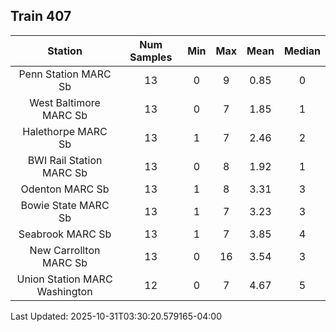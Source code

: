 ## Train 407

| Station | Num Samples | Min | Max | Mean | Median |
| :-----: | :---------: | :-: | :-: | :--: | :----: |
| Penn Station MARC Sb | 13 | 0 | 9 | 0.85 | 0 |
| West Baltimore MARC Sb | 13 | 0 | 7 | 1.85 | 1 |
| Halethorpe MARC Sb | 13 | 1 | 7 | 2.46 | 2 |
| BWI Rail Station MARC Sb | 13 | 0 | 8 | 1.92 | 1 |
| Odenton MARC Sb | 13 | 1 | 8 | 3.31 | 3 |
| Bowie State MARC Sb | 13 | 1 | 7 | 3.23 | 3 |
| Seabrook MARC Sb | 13 | 1 | 7 | 3.85 | 4 |
| New Carrollton MARC Sb | 13 | 0 | 16 | 3.54 | 3 |
| Union Station MARC Washington | 12 | 0 | 7 | 4.67 | 5 |


Last Updated: 2025-10-31T03:30:20.579165-04:00